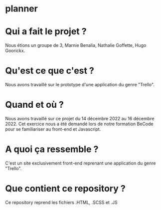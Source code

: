 # planner

# Qui a fait le projet ?

Nous étions un groupe de 3, Marnie Benalia, Nathalie Goffette, Hugo Goorickx.

# Qu'est ce que c'est ?

Nous avons travaillé sur le prototype d'une application du genre "Trello".

# Quand et où ?

Nous avons travaillé sur ce projet du 14 décembre 2022 au 16 décembre 2022. 
Cet exercice nous a été demandé lors de notre formation BeCode pour se familiariser au front-end et Javascript.

# A quoi ça ressemble ?

C'est un site exclusivement front-end reprenant une application du genre "Trello".

# Que contient ce repository ?

Ce repository reprend les fichiers .HTML, .SCSS et .JS 

